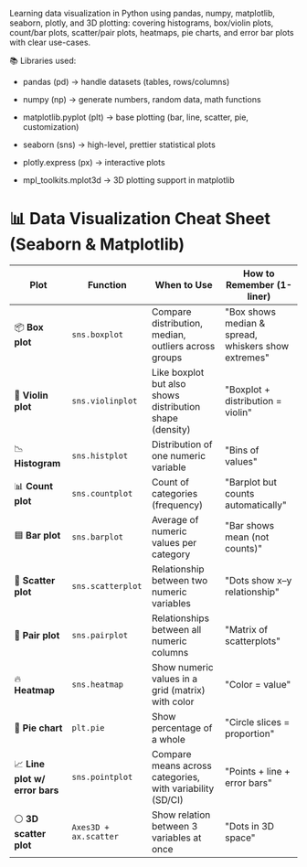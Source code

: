 Learning data visualization in Python using pandas, numpy, matplotlib, seaborn, plotly, and 3D plotting: covering histograms, box/violin plots, count/bar plots, scatter/pair plots, heatmaps, pie charts, and error bar plots with clear use-cases.

📚 Libraries used: 

- pandas (pd) → handle datasets (tables, rows/columns)

- numpy (np) → generate numbers, random data, math functions

- matplotlib.pyplot (plt) → base plotting (bar, line, scatter, pie, customization)

- seaborn (sns) → high-level, prettier statistical plots

- plotly.express (px) → interactive plots

- mpl_toolkits.mplot3d → 3D plotting support in matplotlib

# 📊 Data Visualization Cheat Sheet (Seaborn & Matplotlib)

| Plot                  | Function               | When to Use                                           | How to Remember (1-liner) |
|-----------------------|------------------------|------------------------------------------------------|---------------------------|
| 📦 **Box plot**       | `sns.boxplot`          | Compare distribution, median, outliers across groups | "Box shows median & spread, whiskers show extremes" |
| 🎻 **Violin plot**    | `sns.violinplot`       | Like boxplot but also shows distribution shape (density) | "Boxplot + distribution = violin" |
| 📉 **Histogram**      | `sns.histplot`         | Distribution of one numeric variable                 | "Bins of values" |
| 📊 **Count plot**     | `sns.countplot`        | Count of categories (frequency)                      | "Barplot but counts automatically" |
| 🟦 **Bar plot**       | `sns.barplot`          | Average of numeric values per category               | "Bar shows mean (not counts)" |
| 🔵 **Scatter plot**   | `sns.scatterplot`      | Relationship between two numeric variables           | "Dots show x–y relationship" |
| 🔗 **Pair plot**      | `sns.pairplot`         | Relationships between all numeric columns            | "Matrix of scatterplots" |
| 🔥 **Heatmap**        | `sns.heatmap`          | Show numeric values in a grid (matrix) with color    | "Color = value" |
| 🥧 **Pie chart**      | `plt.pie`              | Show percentage of a whole                           | "Circle slices = proportion" |
| 📈 **Line plot w/ error bars** | `sns.pointplot` | Compare means across categories, with variability (SD/CI) | "Points + line + error bars" |
| ⚪ **3D scatter plot** | `Axes3D + ax.scatter` | Show relation between 3 variables at once            | "Dots in 3D space" |
